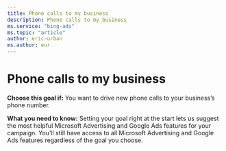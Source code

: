 ```yaml
---
title: Phone calls to my business
description: Phone calls to my business
ms.service: "bing-ads"
ms.topic: "article"
author: eric-urban
ms.author: eur
---
```


# Phone calls to my business

**Choose this goal if:** You want to drive new phone calls to your business’s phone number.

**What you need to know:** Setting your goal right at the start lets us suggest the most helpful Microsoft Advertising and Google Ads features for your campaign. You'll still have access to all Microsoft Advertising and Google Ads features regardless of the goal you choose.


